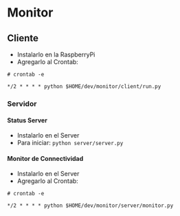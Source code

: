 # Monitor

## Cliente

- Instalarlo en la RaspberryPi
- Agregarlo al Crontab:

```
# crontab -e

*/2 * * * * python $HOME/dev/monitor/client/run.py
```

### Servidor

#### Status Server

- Instalarlo en el Server
- Para iniciar: `python server/server.py`

#### Monitor de Connectividad

- Instalarlo en el Server
- Agregarlo al Crontab:

```
# crontab -e

*/2 * * * * python $HOME/dev/monitor/server/monitor.py
```

